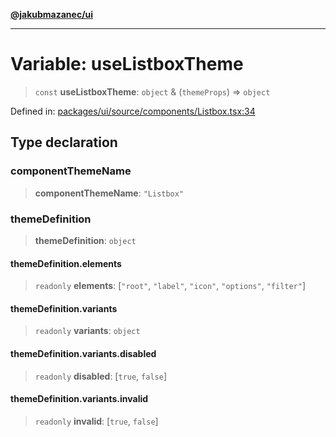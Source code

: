 [**@jakubmazanec/ui**](../README.md)

---

# Variable: useListboxTheme

> `const` **useListboxTheme**: `object` & (`themeProps`) => `object`

Defined in:
[packages/ui/source/components/Listbox.tsx:34](https://github.com/jakubmazanec/tools/blob/d956cf350ae3e6bad1df754a19dfbabb088c1451/packages/ui/source/components/Listbox.tsx#L34)

## Type declaration

### componentThemeName

> **componentThemeName**: `"Listbox"`

### themeDefinition

> **themeDefinition**: `object`

#### themeDefinition.elements

> `readonly` **elements**: \[`"root"`, `"label"`, `"icon"`, `"options"`, `"filter"`\]

#### themeDefinition.variants

> `readonly` **variants**: `object`

#### themeDefinition.variants.disabled

> `readonly` **disabled**: \[`true`, `false`\]

#### themeDefinition.variants.invalid

> `readonly` **invalid**: \[`true`, `false`\]
